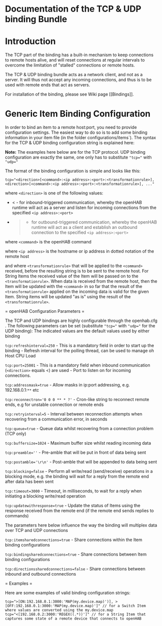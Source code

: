 # Documentation of the TCP & UDP binding Bundle

# Introduction

The TCP part of the binding has a built-in mechanism to keep connections to remote hosts alive, and will reset connections at regular intervals to overcome the limitation of "stalled" connections or remote hosts.

The TCP & UDP binding bundle acts as a network client, and not as a server. It will thus not accept any incoming connections, and thus is to be used with remote ends that act as servers.

For installation of the binding, please see Wiki page [[Bindings]].

# Generic Item Binding Configuration

In order to bind an item to a remote host:port, you need to provide configuration settings. The easiest way to do so is to add some binding information in your item file (in the folder configurations/items`). The syntax for the TCP & UDP binding configuration string is explained here:

**Note:** The examples here below are for the TCP protocol. UDP binding configuration are exactly the same, one only has to substitute `"tcp="` with `"udp="`

The format of the binding configuration is simple and looks like this:

    tcp="<direction>[<command>:<ip address>:<port>:<transformationrule>], <direction>[<command>:<ip address>:<port>:<transformationrule>], ..."

where `<direction>` is one of the following values:
- < - for inbound-triggered communication, whereby the openHAB runtime will act as a server and listen for incoming connections from the specified `<ip address>:<port>`
- > - for outbound-triggered communication, whereby the openHAB runtime will act as a client and establish an outbound connection to the specified `<ip address>:<port>`

where `<command>` is the openHAB command  

where `<ip address>` is the hostname or ip address in dotted notation of the remote host

and where `<transformationrule>` that will be applied to the `<command>` received, before the resulting string is to be sent to the remote host. For String Items the received value of the Item will be passed on to the `<transformationrule>`. When data is received from the remote host, then the Item will be updated with the `<command>` in so far that the result of the  `<transformationrule>` applied on the incoming data is valid for the given Item. String items will be updated "as is" using the result of the  `<transformationrule>`. 

 = openHAB Configuration Parameters =

The TCP and UDP bindings are highly configurable through the openhab.cfg . The following parameters can be set (substitute `"tcp="` with `"udp="` for the UDP binding):
The indicated values are the default values used by either binding

`tcp:refreshinterval=250` - This is a mandatory field in order to start up the binding - Refresh interval for the polling thread, can be used to manage oh Host CPU Load

`tcp:port=25001` - This is a mandatory field when inbound communication (`<direction>` equals <) are used - Port to listen on for incoming connections. 

`tcp:addressmask=true` - Allow masks in ip:port addressing, e.g. 192.168.0.1:`**` etc

`tcp:reconnectron='0 0 0 ** * ?'` - Cron-like string to reconnect remote ends, e.g for unstable connection or remote ends

`tcp:retryinterval=5` - Interval between reconnection attempts when recovering from a communication error, in seconds

`tcp:queue=true` - Queue data whilst recovering from a connection problem (TCP only)

`tcp:buffersize=1024` - Maximum buffer size whilst reading incoming data

`tcp:preamble=''` - Pre-amble that will be put in front of data being sent

`tcp:postamble='\r\n'` - Post-amble that will be appended to data being sent

`tcp:blocking=false` - Perform all write/read (send/receive) operations in a blocking mode, e.g. the binding will wait for a reply from the remote end after data has been sent

`tcp:timeout=3000` - Timeout, in milliseconds, to wait for a reply when initiating a blocking write/read operation

`tcp:updatewithresponse=true` - Update the status of Items using the response received from the remote end (if the remote end sends replies to commands)

The parameters here below influence the way the binding will multiplex data over TCP and UDP connections

`tcp:itemsharedconnections=true` - Share connections within the Item binding configurations

`tcp:bindingsharedconnections=true` - Share connections between Item binding configurations

`tcp:directionssharedconnections=false` - Share connections between inbound and outbound connections

 = Examples =

Here are some examples of valid binding configuration strings:

    tcp=">[ON:192.168.0.1:3000:'MAP(my.device.map)')], >[OFF:192.168.0.1:3000:'MAP(my.device.map)']" // for a Switch Item where values are converted using the my.device.map
    tcp="<[192.168.0.2:3000:'REGEX((.*))']" // for a String Item that captures some state of a remote device that connects to openHAB